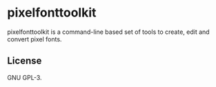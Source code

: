 # pixelfonttoolkit
pixelfonttoolkit is a command-line based set of tools to create, edit and
convert pixel fonts.

## License
GNU GPL-3.
